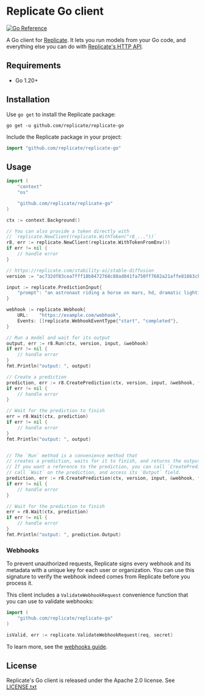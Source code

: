 # Replicate Go client

[![Go Reference](https://pkg.go.dev/badge/github.com/replicate/replicate-go.svg)](https://pkg.go.dev/github.com/replicate/replicate-go)

A Go client for [Replicate](https://replicate.com).
It lets you run models from your Go code,
and everything else you can do with
[Replicate's HTTP API](https://replicate.com/docs/reference/http).

## Requirements

- Go 1.20+

## Installation

Use `go get` to install the Replicate package:

```console
go get -u github.com/replicate/replicate-go
```

Include the Replicate package in your project:

```go
import "github.com/replicate/replicate-go"
```

## Usage

```go
import (
	"context"
	"os"

	"github.com/replicate/replicate-go"
)

ctx := context.Background()

// You can also provide a token directly with 
// `replicate.NewClient(replicate.WithToken("r8_..."))`
r8, err := replicate.NewClient(replicate.WithTokenFromEnv())
if err != nil {
	// handle error
}

// https://replicate.com/stability-ai/stable-diffusion
version := "ac732df83cea7fff18b8472768c88ad041fa750ff7682a21affe81863cbe77e4"

input := replicate.PredictionInput{
	"prompt": "an astronaut riding a horse on mars, hd, dramatic lighting",
}

webhook := replicate.Webhook{
	URL:    "https://example.com/webhook",
	Events: []replicate.WebhookEventType{"start", "completed"},
}

// Run a model and wait for its output
output, err := r8.Run(ctx, version, input, &webhook)
if err != nil {
	// handle error
}
fmt.Println("output: ", output)

// Create a prediction
prediction, err := r8.CreatePrediction(ctx, version, input, &webhook, false)
if err != nil {
	// handle error
}

// Wait for the prediction to finish
err = r8.Wait(ctx, prediction)
if err != nil {
	// handle error
}
fmt.Println("output: ", output)


// The `Run` method is a convenience method that
// creates a prediction, waits for it to finish, and returns the output.
// If you want a reference to the prediction, you can call `CreatePrediction`,
// call `Wait` on the prediction, and access its `Output` field.
prediction, err := r8.CreatePrediction(ctx, version, input, &webhook, false)
if err != nil {
	// handle error
}

// Wait for the prediction to finish
err = r8.Wait(ctx, prediction)
if err != nil {
	// handle error
}
fmt.Println("output: ", prediction.Output)
```

### Webhooks

To prevent unauthorized requests, Replicate signs every webhook and its metadata with a unique key for each user or organization. You can use this signature to verify the webhook indeed comes from Replicate before you process it.

This client includes a `ValidateWebhookRequest` convenience function that you can use to validate webhooks:

```go
import (
	"github.com/replicate/replicate-go"
)

isValid, err := replicate.ValidateWebhookRequest(req, secret)
```

To learn more, see the [webhooks guide](https://replicate.com/docs/webhooks).

## License

Replicate's Go client is released under the Apache 2.0 license.
See [LICENSE.txt](LICENSE.txt)
